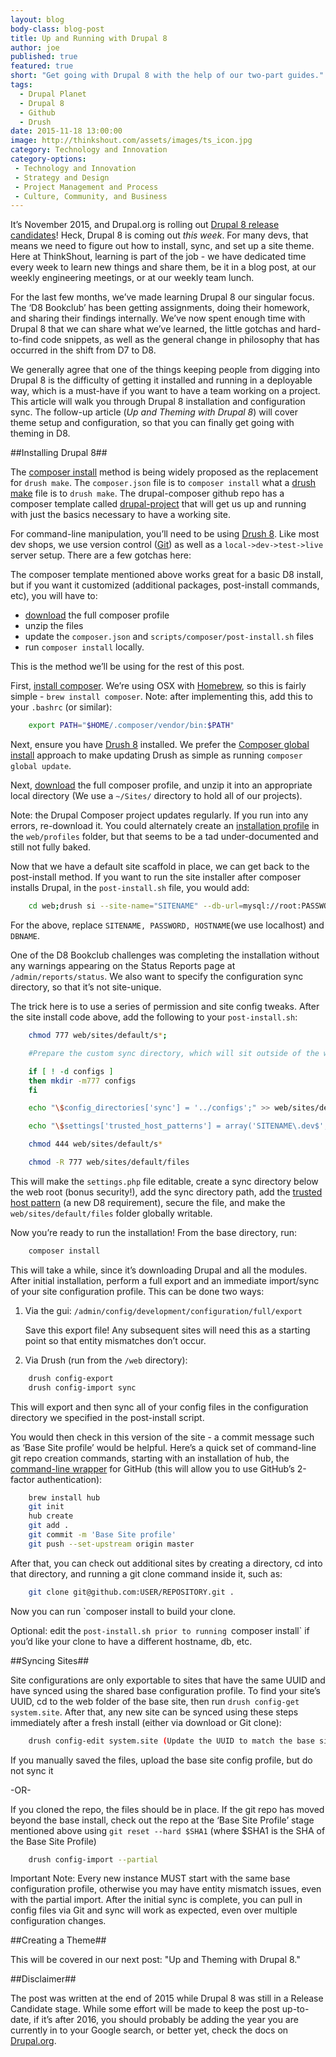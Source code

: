 ```yaml
---
layout: blog
body-class: blog-post
title: Up and Running with Drupal 8
author: joe
published: true
featured: true
short: "Get going with Drupal 8 with the help of our two-part guides."
tags:
  - Drupal Planet
  - Drupal 8
  - Github
  - Drush
date: 2015-11-18 13:00:00
image: http://thinkshout.com/assets/images/ts_icon.jpg
category: Technology and Innovation
category-options: 
 - Technology and Innovation
 - Strategy and Design
 - Project Management and Process
 - Culture, Community, and Business
---
```


It’s November 2015, and Drupal.org is rolling out [Drupal 8 release candidates](https://www.drupal.org/project/drupal)! Heck, Drupal 8 is coming out *this week*. For many devs, that means we need to figure out how to install, sync, and set up a site theme. Here at ThinkShout, learning is part of the job - we have dedicated time every week to learn new things and share them, be it in a blog post, at our weekly engineering meetings, or at our weekly team lunch.

For the last few months, we’ve made learning Drupal 8 our singular focus. The ‘D8 Bookclub’ has been getting assignments, doing their homework, and sharing their findings internally. We’ve now spent enough time with Drupal 8 that we can share what we’ve learned, the little gotchas and hard-to-find code snippets, as well as the general change in philosophy that has occurred in the shift from D7 to D8.

We generally agree that one of the things keeping people from digging into Drupal 8 is the difficulty of getting it installed and running in a deployable way, which is a must-have if you want to have a team working on a project. This article will walk you through Drupal 8 installation and configuration sync. The follow-up article (*Up and Theming with Drupal 8*) will cover theme setup and configuration, so that you can finally get going with theming in D8.

##Installing Drupal 8##

The [composer install](https://github.com/drupal-composer/drupal-project) method is being widely proposed as the replacement for `drush make`. The `composer.json` file is to `composer install` what a [drush make](http://www.drush.org/en/master/make/) file is to `drush make`. The drupal-composer github repo has a composer template called [drupal-project](https://github.com/drupal-composer/drupal-project) that will get us up and running with just the basics necessary to have a working site.

For command-line manipulation, you’ll need to be using [Drush 8](https://www.lullabot.com/articles/switching-drush-versions). Like most dev shops, we use version control ([Git](http://xkcd.com/1597/)) as well as a `local->dev->test->live` server setup. There are a few gotchas here:

The composer template mentioned above works great for a basic D8 install, but if you want it customized (additional packages, post-install commands, etc), you will have to:

* [download](https://github.com/drupal-composer/drupal-project/archive/8.x.zip) the full composer profile
* unzip the files
* update the `composer.json` and `scripts/composer/post-install.sh` files
* run `composer install` locally.

This is the method we’ll be using for the rest of this post.

First, [install composer](https://getcomposer.org/doc/00-intro.md). We’re using OSX with [Homebrew](http://brew.sh/), so this is fairly simple - ```brew install composer```. Note: after implementing this, add this to your ```.bashrc``` (or similar):

```bash
    export PATH="$HOME/.composer/vendor/bin:$PATH"
```

Next, ensure you have [Drush 8](https://www.lullabot.com/articles/switching-drush-versions) installed. We prefer the [Composer global install](http://docs.drush.org/en/master/install-alternative/#install-a-global-drush-via-composer) approach to make updating Drush as simple as running `composer global update`.

Next, [download](https://github.com/drupal-composer/drupal-project/archive/8.x.zip) the full composer profile, and unzip it into an appropriate local directory (We use a ```~/Sites/``` directory to hold all of our projects).

Note: the Drupal Composer project updates regularly. If you run into any errors, re-download it. You could alternately create an [installation profile](https://www.drupal.org/node/2210443) in the ```web/profiles``` folder, but that seems to be a tad under-documented and still not fully baked.

Now that we have a default site scaffold in place, we can get back to the post-install method. If you want to run the site installer after composer installs Drupal, in the ```post-install.sh``` file, you would add:

```bash
    cd web;drush si --site-name="SITENAME" --db-url=mysql://root:PASSWORD@HOSTNAME/DBNAME -y;cd ../
```

For the above, replace ```SITENAME, PASSWORD, HOSTNAME```(we use localhost) and ```DBNAME```.

One of the D8 Bookclub challenges was completing the installation without any warnings appearing on the Status Reports page at ```/admin/reports/status```. We also want to specify the configuration sync directory, so that it’s not site-unique.

The trick here is to use a series of permission and site config tweaks. After the site install code above, add the following to your ```post-install.sh```:

```bash
    chmod 777 web/sites/default/s*;

    #Prepare the custom sync directory, which will sit outside of the web root

    if [ ! -d configs ]
    then mkdir -m777 configs
    fi

    echo "\$config_directories['sync'] = '../configs';" >> web/sites/default/settings.php

    echo "\$settings['trusted_host_patterns'] = array('SITENAME\.dev$',);" >> web/sites/default/settings.php

    chmod 444 web/sites/default/s*

    chmod -R 777 web/sites/default/files
```


This will make the `settings.php` file editable, create a sync directory below the web root (bonus security!), add the sync directory path, add the [trusted host pattern](https://api.drupal.org/api/drupal/core!lib!Drupal!Core!DrupalKernel.php/function/DrupalKernel%3A%3AsetupTrustedHosts/8) (a new D8 requirement), secure the file, and make the `web/sites/default/files` folder globally writable.

Now you’re ready to run the installation! From the base directory, run:

```bash
    composer install
```

This will take a while, since it’s downloading Drupal and all the modules.
After initial installation, perform a full export and an immediate import/sync of your site configuration profile. This can be done two ways:

1. Via the gui: `/admin/config/development/configuration/full/export`

    Save this export file! Any subsequent sites will need this as a starting point so that entity mismatches don’t occur.

2. Via Drush (run from the `/web` directory):

```bash
    drush config-export
    drush config-import sync
```

This will export and then sync all of your config files in the configuration directory we specified in the post-install script.

You would then check in this version of the site - a commit message such as ‘Base Site profile’ would be helpful. Here’s a quick set of command-line git repo creation commands, starting with an installation of hub, the [command-line wrapper](https://hub.github.com/) for GitHub (this will allow you to use GitHub’s 2-factor authentication):

```bash
    brew install hub
    git init
    hub create
    git add .
    git commit -m 'Base Site profile'
    git push --set-upstream origin master
```

After that, you can check out additional sites by creating a directory, cd into that directory, and running a git clone command inside it, such as:

```bash
    git clone git@github.com:USER/REPOSITORY.git .
```

Now you can run `composer install to build your clone.

Optional: edit the `post-install.sh prior to running `composer install` if you’d like your clone to have a different hostname, db, etc.

##Syncing Sites##

Site configurations are only exportable to sites that have the same UUID and have synced using the shared base configuration profile. To find your site’s UUID, cd to the web folder of the base site, then run ```drush config-get system.site```. After that, any new site can be synced using these steps immediately after a fresh install (either via download or Git clone):

```bash
    drush config-edit system.site (Update the UUID to match the base site)
```

If you manually saved the files, upload the base site config profile, but do not sync it


 -OR-


If you cloned the repo, the files should be in place. If the git repo has moved beyond the base install, check out the repo at the ‘Base Site Profile’ stage mentioned above using ```git reset --hard $SHA1``` (where $SHA1 is the SHA of the Base Site Profile)

```bash
    drush config-import --partial
```

Important Note: Every new instance MUST start with the same base configuration profile, otherwise you may have entity mismatch issues, even with the partial import. After the initial sync is complete, you can pull in config files via Git and sync will work as expected, even over multiple configuration changes.

##Creating a Theme##

This will be covered in our next post: "Up and Theming with Drupal 8."

##Disclaimer##

The post was written at the end of 2015 while Drupal 8 was still in a Release Candidate stage. While some effort will be made to keep the post up-to-date, if it’s after 2016, you should probably be adding the year you are currently in to your Google search, or better yet, check the docs on [Drupal.org](https://www.drupal.org/drupal-8.0).  
